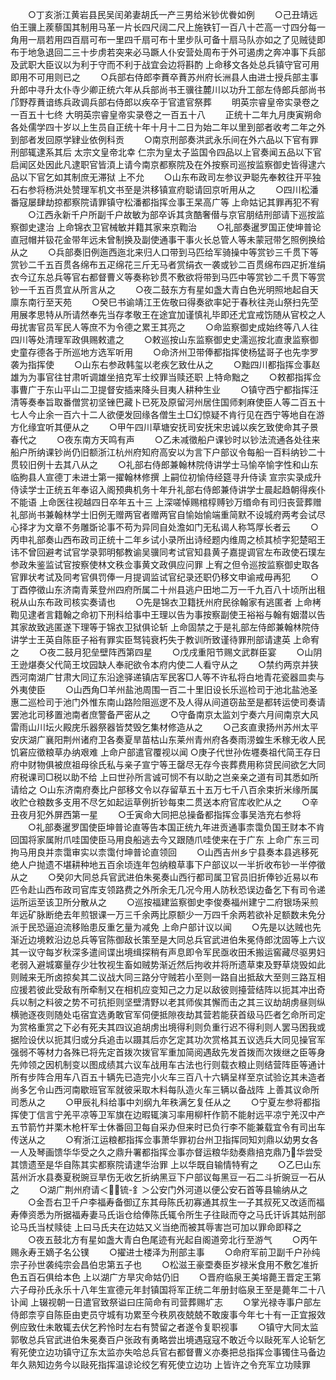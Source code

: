 <!-- { "loadSidebar": true } -->
　　○丁亥浙江黄岩县民吴闰弟妻胡氏一产三男给米钞优餋如例
　　○己丑靖远伯王骥上蒺藜国其制用马革一片长四尺阔二尺上施铁钉一百八十芒高一寸四分每一角用一扇若用四百扇可布一里四千扇可布十里步队可备十扇马队亦如之了见贼徒即布于地急退回二三十步虏若突来必马蹶人仆安营处周布于外可遏虏之奔冲事下兵部及武职大臣议以为利于守而不利于战宜会边将斟酌  上命移文各处总兵镇守官可用即用不可用则已之
　　○兵部右侍郎李蕡卒蕡苏州府长洲县人由进士授兵部主事升郎中寻升太仆寺少卿正统六年从兵部尚书王骥往麓川以功升工部左侍郎兵部尚书邝野荐蕡谙练兵政调兵部右侍郎以疾卒于官遣官祭葬
　　明英宗睿皇帝实录卷之一百五十七终
大明英宗睿皇帝实录卷之一百五十八
　　正统十二年九月庚寅朔命各处儒学四十岁以上生员自正统十年十月十二日为始二年以里到部者收考二年之外到部者发回原学肄业依例科贡
　　○南京刑部奏洪武永乐间在外六品以下官有罪刑部辄逮系其后  太宗文皇帝北幸  仁宗为皇太子监国令四品以上官奏闻五品以下官启闻区处因此凡逮职官皆湏上请今南京都察院及在外按察司巡按监察御史皆得逮六品以下官乞如其制庶无滞狱  上不允
　　○山东布政司左参议尹聪先奉敕往开平独石右参将杨洪处赞理军机文书至是洪移镇宣府聪请回京听用从之
　　○四川松潘番寇屡肆劫掠都察院请罪镇守松潘都指挥佥事王杲高广等  上命姑记其罪再犯不宥
　　○江西永新千户所副千户故敏为部卒诉其贪酷奢僣与京官朋结刑部请下巡按监察御史逮治  上命锦衣卫官械敏并籍其家来京鞫治
　　○礼部奏暹罗国正使坤普论直冠帽并钑花金带年远未曾制换及副使通事干事火长总管人等未蒙冠带乞照例换给从之
　　○兵部奏旧例迤西迤北来归人口带到马匹给军骑操中等赏钞三千贯下等赏钞二千五百贯各绵布五疋绵花三斤无马者赏绢衣一袭或钞二百贯绵布四疋折准绢衣今辽东总兵等官右都督曹义等奏称钞贯不敷欲将带到马匹中等赏钞二千贯下等赏钞一千五百贯宜从所言从之
　　○夜二鼓东方有星如盏大青白色光明照地起自天廪东南行至天苑
　　○癸巳书谕靖江王佐敬曰得奏欲率妃于春秋往尧山祭扫先茔用展孝思特从所请然奉先当存孝敬王在途宜加谨慎礼毕即还尤宜戒饬随从官校之人毋扰害官员军民人等庶不为令德之累王其亮之
　　○命监察御史成始终等八人往四川等处清理军政俱赐敕遣之
　　○敕巡按山东监察御史史濡巡按北直隶监察御史童存德各于所巡地方选军听用
　　○命济州卫带俸都指挥使杨猛哥子也先孛罗袭为指挥使
　　○山东右参政韩玺以老疾乞致仕从之
　　○黜四川都指挥佥事赵雄为为事官往甘肃听调雄坐掊克军士绞罪当赎还职  上特命黜之
　　○敕都指挥佥事曹广于东山平山二卫提督安插来降头目夷人耕种生业
　　○镇守西宁都指挥汪清等奏奉旨取番僧赏初坚锉巴藏卜已死及原留河州居住国师剌麻使臣人等二百五十七人今止余一百六十二人欲便发回缘各僧生土□幻惊疑不肯行见在西宁等地自在游方化缘宜听其便从之
　　○甲午四川草塘安抚司安抚宋忠诚以疾乞致使命其子景春代之
　　○夜东南方天鸣有声
　　○乙未减徵船户课钞时以钞法流通各处往来船户所纳课钞尚仍旧额浙江杭州府知府高安以为言下户部议令每船一百料纳钞二十贯较旧例十去其八从之
　　○礼部右侍郎兼翰林院侍讲学士马愉卒愉字性和山东临朐县人宣德丁未进士第一擢翰林修撰  上嗣位初愉侍经筵寻升侍读  宣宗实录成升侍读学士正统五年奉诏入阁预典机务十年升礼部右侍郎兼侍讲学士晨起趋朝得疾仆不能语  上命医往视越四日卒年五十三  上深嗟悼赐棺椁赙钞万缗命有司归丧营葬赠礼部尚书兼翰林学士旧例无赠两官者赠两官自愉始愉端重简默不设城府两考会试尽心择才为文章不务雕斲论事不苟为异同自处澹如门无私谒人称笃厚长者云
　　○丙申礼部奏山西布政司正统十二年乡试小录所出诗经题内维周之桢其桢字犯楚昭王讳不曾回避考试官学录郭明郁教谕吴骥同考试官知县黄子嘉提调官左布政使石璞左参政朱鉴监试官按察使林文秩佥事黄文政俱应问罪  上宥之但令巡按监察御史取各官罪状考试及同考官俱罚俸一月提调监试官纪录还职仍移文申谕戒毋再犯
　　○丁酉停徵山东济南青莱登州四府所属二十州县逃户田地二万一千九百八十顷所出租税从山东布政司核实奏请也
　　○先是锦衣卫籍抚州府民徐翰家有逃匿者  上命栲鞫见逮者言籍翰之命初下刑科给事中王理以告为事按察副使王裕裕与翰有姻潜以告其家故致逃匿遂下理等于锦衣卫狱俱论斩  上命固禁之于是礼部左侍郎兼翰林院侍讲学士王英自陈臣子裕有罪实臣驽钝衰朽失于教训所致谨待罪刑部请逮英  上命宥之
　　○夜二鼓月犯垒壁阵西第四星
　　○戊戌重阳节赐文武群臣宴
　　○山阴王逊煁奏父代简王坟园缺人奉祀欲令本府内使二人看守从之
　　○禁约两京并狭西河南湖广甘肃大同辽东沿途驿递镇店军民客□人等不许私将白地青花瓷器皿卖与外夷使臣
　　○山西角□羊州盐池周围一百二十里旧设长乐巡检司于池北盐池圣惠二巡检司于池门外惟东南山路险阻巡逻不及人得从间道窃盐至是都转运使司奏请罢池北司移置池南者庶警备严密从之
　　○守备南京太监刘宁奏六月间南京大风雷雨山川坛火殿庑乐器祭器皆焚毁乞集材修造从之
　　○己亥直隶扬州苏州太平安庆湖广襄阳荆州诸府卫各奏夏旱苗枯山东莱州青州府各奏雨涝蝗生禾稼无收人民饥窘应徵粮草办纳艰难  上命户部遣官覆视以闻
○庚子代世孙佐壥奏祖代简王存日府中财物俱被庶祖母徐氏私与亲子宣宁等王罄尽无存今丧葬费用称贷民间欲乞大同府税课司□税以助不给  上曰世孙所言诚可悯不有以助之岂亲亲之道有司其悉如所请给之
○山东济南府奏比户部移文令以存留草五十五万七千八百余束折米缘所属收贮仓粮数多支用不尽乞如起运草例折钞每束二贯送本府官库收贮从之
　　○辛丑夜月犯外屏西第一星
　　○壬寅命大同把总操备都指挥佥事吴浩充右参将
　　○礼部奏暹罗国使臣坤普论直等告本国正统九年进贡通事柰霭负国王财本不肯回国将家属附爪哇国使臣马用良船逃去今又跟随爪哇使来在于广东  上命广东三司拘马用良并柰霭审实以柰霭付坤普论直领回
　　○山西吉州乡宁县奏本县逃移死绝人户抛遗不堪耕种地五百余顷连年包纳粮草事下户部议以一半折收布钞一半停徵从之
　　○癸卯大同总兵官武进伯朱冕奏山西行都司属卫官员旧折俸钞近易以布匹令赴山西布政司官库支领路费之外所余无几况今用人防秋恐误边备乞下有司令递运所运至该卫所分散从之
　　○巡按福建监察御史李俊奏福州建宁二府银场采煎年远矿脉断绝去年煎银课一万三千余两比原额少一万四千余两若欲补足额数未免分派于民恐逼迫流移贻患反重乞量为减免  上命户部计议以闻
　　○先是以达贼也先渐近边境敕沿边总兵等官陈御敌长策至是大同总兵官武进伯朱冕侍郎沈固等上六议其一议守每岁秋深多遣间谍出境缉探稍有声息即令军民亟收田禾搬运窖藏尽驱男妇老弱入避城寨量存少壮牧视生畜如贼势渐近然后拘收并将所遗草束及野草烧毁如此则贼来无所卤掠矣其二议战大同三路分守贼若小至则一路自出抵敌大至则三路互相应援若彼此受敌有所牵制又在相机应变知己之力足以敌彼则擡营结阵以扼其冲出奇兵以制之料彼之势不可抗拒则坚壁清野以老其师俟其懈而击之其三议劫胡虏昼则纵横驰逐夜则随处屯宿宜选勇敢官军伺便抵隙夜劫其营若能获首级马匹者乞命所司定为赏格重赏之下必有死夫其四议追胡虏出境得利则负重行迟不得利则人罢马困我或据险设伏以扼其归或分兵追击以蹑其后亦乞定其功次赏格其五议选兵大同见操官军强弱不等材力各殊已将先定首拨次拨官军重加简阅遇敌先发首拨而次拨继之臣等身先帅领之因机制变以图成绩其六议车战用车古法也行则载衣粮止则结营阵臣等通计所有步阵合用车八百五十辆先已造完小火车三百八十六辆呈样至京试验讫其未造者尚多乞令山西河南歇班官军就彼采取木料每队造火车三辆以备战阵  上善其议命所司悉从之
　　○甲辰礼科给事中刘纲九年秩满乞复任从之
　　○宁夏左参将都指挥使丁信言宁羌平凉等卫军旗在边暇辄演习率用柳杆作箭不能射远平凉宁羌汉中产五节箭竹并栗木枪杆军士休番回卫每自采办但来时已负行李不能兼载宜令有司出车传送从之
　　○宥浙江运粮都指挥佥事萧华罪初台州卫指挥同知刘鼎以幼男女各一人及琴画馈华华受之久之鼎升署都指挥佥事亦督运粮华劾奏鼎掊克鼎乃华尝受其馈遗至是华自陈其实都察院请逮华治罪  上以华既自输情特宥之
　　○乙巳山东莒州沂水县奏夏税豌豆旱伤无收乞折纳黑豆下户部议每黑豆一石二斗折豌豆一石从之
　　○湖广荆州府请＜锍-釒＞公安门外河道以便公安石首等县输纳从之
　　○金吾右卫千户李福寿备御辽东其母陈氏初寡通其叔生一子其叔死又改适而福寿俸资悉为所据福寿妻马氏诣仓给俸陈氏辄令所生子往敺而夺之马氏讦诉其姑刑部论马氏当杖赎徒  上曰马氏夫在边姑又义当绝而被其辱害岂可加以罪命即释之
　　○夜五鼓北方有星如盏大青白色尾迹有光起自阁道旁北行至游气
　　○丙午赐永寿王嫡子名公镤
　　○擢进士楼泽为刑部主事
　　○命府军前卫副千户孙纯宗子孙世袭纯宗会昌伯忠第五子也
　　○松滋王豪垔奏臣岁禄米食用不敷乞准折色五百石俱给本色  上以湖广方旱灾命姑仍旧
　　○晋府临泉王美塎薨王晋定王第六子母孙氏永乐十八年生宣德元年封镇国将军正统二年册封临泉王至是薨年二十八讣闻  上辍视朝一日遣官致祭谥曰庄简命有司营葬赐圹志
　　○掌光禄寺事户部左侍郎柰亨自陈臣由吏员守城有功累至今秩夙夜兢兢不敢废事今年七十有一正宜报效例应致仕未敢辄去伏乞矜怜时左右有赞留之者遂令复职视事
　　○镇守大同太监郭敬总兵官武进伯朱冕奏百户张政有勇略尝出境遇寇寇不敢近今以敺死军人论斩乞宥死使立边功镇守辽东太监亦失哈总兵官右都督曹义亦奏把总指挥佥事镯住马备边年久熟知边务今以敺死指挥温谅论绞乞宥死使立边功  上皆许之令充军立功赎罪
